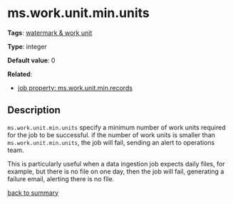 # ms.work.unit.min.units

**Tags**: 
[watermark & work unit](https://github.com/linkedin/data-integration-library/blob/master/docs/parameters/categories.md#watermark-work-unit-properties)

**Type**: integer

**Default value**: 0

**Related**:
 - [job property: ms.work.unit.min.records](https://github.com/linkedin/data-integration-library/blob/master/docs/parameters/ms.work.unit.min.records.md)
 
## Description

`ms.work.unit.min.units` specify a minimum number of work units required for the job to be successful. 
if the number of work units is smaller than `ms.work.unit.min.units`, the job will fail, sending an 
alert to operations team. 

This is particularly useful when a data ingestion job expects daily files, for example, but there
is no file on one day, then the job will fail, generating a failure email, alerting there is no
file. 

[back to summary](https://github.com/linkedin/data-integration-library/blob/master/docs/parameters/summary.md)